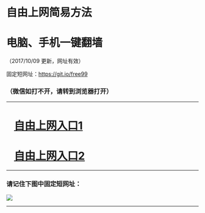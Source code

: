 ﻿# 自由上网简易方法

# 电脑、手机一键翻墙

（2017/10/09 更新，网址有效）

固定短网址：https://git.io/free99

### （微信如打不开，请转到浏览器打开）


***





# &nbsp;&nbsp; <a href="http://ft2025222055.fwq-tz-1001.info/fwqtz01.html?t=100900113812 " target="_blank">自由上网入口1</a>
# &nbsp;&nbsp; <a href="http://ft2575513950.fwq-tz-1002.info/fwqtz02.html?t=100900116980 " target="_blank">自由上网入口2</a>
***

### 请记住下图中固定短网址：

<img src="https://s3-us-west-2.amazonaws.com/fwq-1001/yjfq-20170905okok.png" /> 


***

